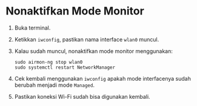 # Nonaktifkan Mode Monitor

1. Buka terminal.
2. Ketikkan `iwconfig`, pastikan nama interface `wlan0` muncul.
3. Kalau sudah muncul, nonaktifkan mode monitor menggunakan:

   ```
   sudo airmon-ng stop wlan0
   sudo systemctl restart NetworkManager
   ```
4. Cek kembali menggunakan `iwconfig` apakah mode interfacenya sudah berubah menjadi mode `Managed`.
5. Pastikan koneksi Wi-Fi sudah bisa digunakan kembali.
